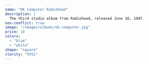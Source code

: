 ```yaml
---
name: "OK Computer Radiohead"
description: |
  The third studio album from Radiohead, released June 16, 1997.
non-conflict: true
image: "/images/albums/ok-computer.jpg"
price: 10
colors:
  - "blue"
  - "white"
shape: "square"
clarity: "VVS1"
---
```

